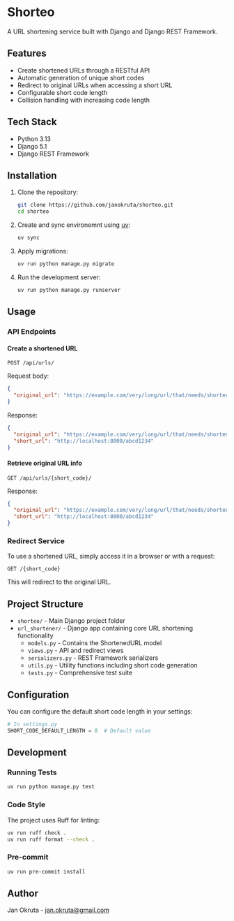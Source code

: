 # Shorteo

A URL shortening service built with Django and Django REST Framework.

## Features

- Create shortened URLs through a RESTful API
- Automatic generation of unique short codes
- Redirect to original URLs when accessing a short URL
- Configurable short code length
- Collision handling with increasing code length

## Tech Stack

- Python 3.13
- Django 5.1
- Django REST Framework

## Installation

1. Clone the repository:
   ```bash
   git clone https://github.com/janokruta/shorteo.git
   cd shorteo
   ```

2. Create and sync environemnt using [uv](https://docs.astral.sh/uv/):
   ```bash
   uv sync
   ```

3. Apply migrations:
   ```bash
   uv run python manage.py migrate
   ```

4. Run the development server:
   ```bash
   uv run python manage.py runserver
   ```

## Usage

### API Endpoints

#### Create a shortened URL

```
POST /api/urls/
```

Request body:
```json
{
  "original_url": "https://example.com/very/long/url/that/needs/shortening"
}
```

Response:
```json
{
  "original_url": "https://example.com/very/long/url/that/needs/shortening",
  "short_url": "http://localhost:8000/abcd1234"
}
```

#### Retrieve original URL info

```
GET /api/urls/{short_code}/
```

Response:
```json
{
  "original_url": "https://example.com/very/long/url/that/needs/shortening",
  "short_url": "http://localhost:8000/abcd1234"
}
```

### Redirect Service

To use a shortened URL, simply access it in a browser or with a request:

```
GET /{short_code}
```

This will redirect to the original URL.

## Project Structure

- `shorteo/` - Main Django project folder
- `url_shortener/` - Django app containing core URL shortening functionality
  - `models.py` - Contains the ShortenedURL model
  - `views.py` - API and redirect views
  - `serializers.py` - REST Framework serializers
  - `utils.py` - Utility functions including short code generation
  - `tests.py` - Comprehensive test suite

## Configuration

You can configure the default short code length in your settings:

```python
# In settings.py
SHORT_CODE_DEFAULT_LENGTH = 8  # Default value
```

## Development

### Running Tests

```bash
uv run python manage.py test
```

### Code Style

The project uses Ruff for linting:

```bash
uv run ruff check .
uv run ruff format --check .
```

### Pre-commit

```bash
uv run pre-commit install
```

## Author

Jan Okruta - jan.okruta@gmail.com
